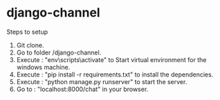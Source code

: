 # django-channel
Steps to setup
1.  Git clone.
2.  Go to folder /django-channel.
3.  Execute : "env\scripts\activate" to Start virtual environment for the windows machine.
4.  Execute : "pip install -r requirements.txt" to install the dependencies.
5.  Execute : "python manage.py runserver" to start the server.
6.  Go to : "localhost:8000/chat" in your browser.
